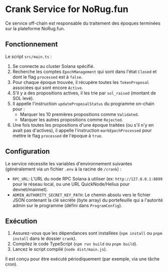 # Crank Service for NoRug.fun

Ce service off-chain est responsable du traitement des époques terminées sur la plateforme NoRug.fun.

## Fonctionnement

Le script `src/main.ts` :
1. Se connecte au cluster Solana spécifié.
2. Recherche les comptes `EpochManagement` qui sont dans l'état `Closed` et dont le flag `processed` est à `false`.
3. Pour chaque époque trouvée, il récupère toutes les `TokenProposal` associées qui sont encore `Active`.
4. S'il y a des propositions actives, il les trie par `sol_raised` (montant de SOL levé).
5. Il appelle l'instruction `updateProposalStatus` du programme on-chain pour :
   - Marquer les 10 premières propositions comme `Validated`.
   - Marquer les autres propositions comme `Rejected`.
6. Une fois toutes les propositions d'une époque traitées (ou s'il n'y en avait pas d'actives), il appelle l'instruction `markEpochProcessed` pour mettre le flag `processed` de l'époque à `true`.

## Configuration

Le service nécessite les variables d'environnement suivantes (généralement via un fichier `.env` à la racine de `/crank`) :

- `RPC_URL`: L'URL du node RPC Solana à utiliser (ex: `http://127.0.0.1:8899` pour le réseau local, ou une URL QuickNode/Helius pour devnet/mainnet).
- `ADMIN_AUTHORITY_SECRET_KEY_PATH`: Le chemin absolu vers le fichier JSON contenant la clé secrète (byte array) du portefeuille qui a l'autorité admin sur le programme (défini dans `ProgramConfig`).

## Exécution

1. Assurez-vous que les dépendances sont installées (`npm install` ou `pnpm install` dans le dossier `crank`).
2. Compilez le code TypeScript (`npm run build` ou `pnpm build`).
3. Lancez le script compilé (`node dist/main.js`).

Il est conçu pour être exécuté périodiquement (par exemple, via une tâche cron). 